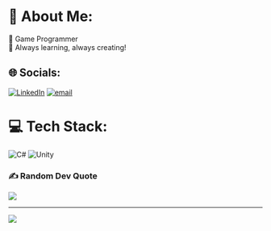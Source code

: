 # 💫 About Me:
👋 Game Programmer <br>🌱 Always learning, always creating!


## 🌐 Socials:
[![LinkedIn](https://img.shields.io/badge/LinkedIn-%230077B5.svg?logo=linkedin&logoColor=white)](https://linkedin.com/in/milan-bhikadiya-832720194) [![email](https://img.shields.io/badge/Email-D14836?logo=gmail&logoColor=white)](mailto:milanbhikadiya889@gmail.com) 

# 💻 Tech Stack:
![C#](https://img.shields.io/badge/c%23-%23239120.svg?style=for-the-badge&logo=csharp&logoColor=white) ![Unity](https://img.shields.io/badge/unity-%23000000.svg?style=for-the-badge&logo=unity&logoColor=white)

### ✍️ Random Dev Quote
![](https://quotes-github-readme.vercel.app/api?type=horizontal&theme=radical)

---
[![](https://visitcount.itsvg.in/api?id=lasthourdev&icon=0&color=0)](https://visitcount.itsvg.in)

<!-- Proudly created with GPRM ( https://gprm.itsvg.in ) -->
